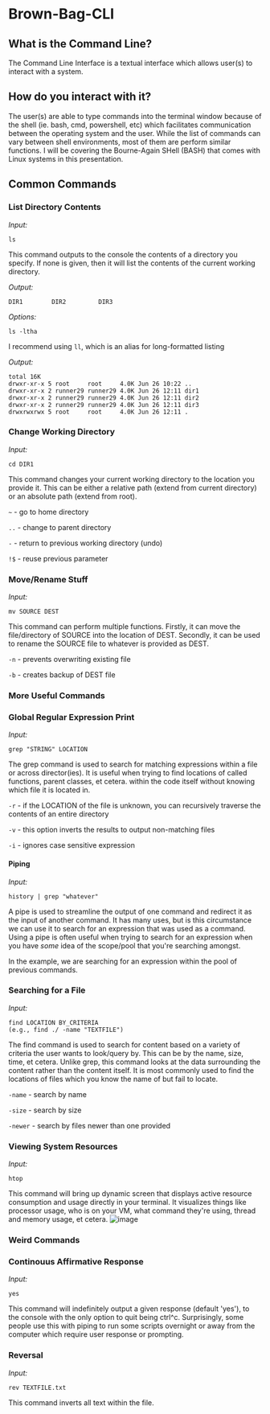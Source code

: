 # Brown-Bag-CLI

## What is the Command Line?
The Command Line Interface is a textual interface which allows user(s) to interact with a system.

## How do you interact with it?
The user(s) are able to type commands into the terminal window because of the shell (ie. bash, cmd, powershell, etc) which facilitates communication between the operating system and the user.  While the list of commands can vary between shell environments, most of them are perform similar functions.  I will be covering the Bourne-Again SHell (BASH) that comes with Linux systems in this presentation.

## Common Commands

### List Directory Contents
*Input:*
```
ls
```
This command outputs to the console the contents of a directory you specify.  If none is given, then it will list the contents of the current working directory. 

*Output:*
```
DIR1        DIR2         DIR3
```
*Options:*
```
ls -ltha 
```
I recommend using ```ll```, which is an alias for long-formatted listing

*Output:*
```
total 16K
drwxr-xr-x 5 root     root     4.0K Jun 26 10:22 ..
drwxr-xr-x 2 runner29 runner29 4.0K Jun 26 12:11 dir1
drwxr-xr-x 2 runner29 runner29 4.0K Jun 26 12:11 dir2
drwxr-xr-x 2 runner29 runner29 4.0K Jun 26 12:11 dir3
drwxrwxrwx 5 root     root     4.0K Jun 26 12:11 .
```

### Change Working Directory
*Input:*
```
cd DIR1
```
This command changes your current working directory to the location you provide it.  This can be either a relative path (extend from current directory) or an absolute path (extend from root).

```~``` - go to home directory

```..``` - change to parent directory

```-``` - return to previous working directory (undo)

```!$``` - reuse previous parameter

### Move/Rename Stuff
*Input:*
```
mv SOURCE DEST
```
This command can perform multiple functions.  Firstly, it can move the file/directory of SOURCE into the location of DEST.  Secondly, it can be used to rename the SOURCE file to whatever is provided as DEST.

```-n``` - prevents overwriting existing file

```-b``` - creates backup of DEST file

### More Useful Commands
### Global Regular Expression Print
*Input:*
```
grep "STRING" LOCATION
```

The grep command is used to search for matching expressions within a file or across director(ies).  It is useful when trying to find locations of called functions, parent classes, et cetera. within the code itself without knowing which file it is located in.

```-r``` - if the LOCATION of the file is unknown, you can recursively traverse the contents of an entire directory 

```-v``` - this option inverts the results to output non-matching files 

```-i``` - ignores case sensitive expression

#### Piping
*Input:*
```
history | grep "whatever"
```

A pipe is used to streamline the output of one command and redirect it as the input of another command.  It has many uses, but is this circumstance we can use it to search for an expression that was used as a command. 
 Using a pipe is often useful when trying to search for an expression when you have *some* idea of the scope/pool that you're searching amongst.  

In the example, we are searching for an expression within the pool of previous commands.

### Searching for a File
*Input:*
```
find LOCATION BY_CRITERIA
(e.g., find ./ -name "TEXTFILE")
```

The find command is used to search for content based on a variety of criteria the user wants to look/query by.  This can be by the name, size, time, et cetera.  Unlike grep, this command looks at the data surrounding the content rather than the content itself.  It is most commonly used to find the locations of files which you know the name of but fail to locate.  

```-name``` - search by name

```-size``` - search by size

```-newer``` - search by files newer than one provided

### Viewing System Resources
*Input:*
```
htop
```

This command will bring up dynamic screen that displays active resource consumption and usage directly in your terminal.  It visualizes things like processor usage, who is on your VM, what command they're using, thread and memory usage, et cetera.
![image](https://github.com/RocketSandwich/Brown-Bag-CLI/assets/93087022/d9c3ae27-32ea-4b4b-938b-92d50f36647f)


### Weird Commands
### Continouus Affirmative Response
*Input:*
```
yes
```

This command will indefinitely output a given response (default 'yes'), to the console with the only option to quit being ctrl^c.  Surprisingly, some people use this with piping to run some scripts overnight or away from the computer which require user response or prompting.  

### Reversal
*Input:*
```
rev TEXTFILE.txt
```

This command inverts all text within the file.
